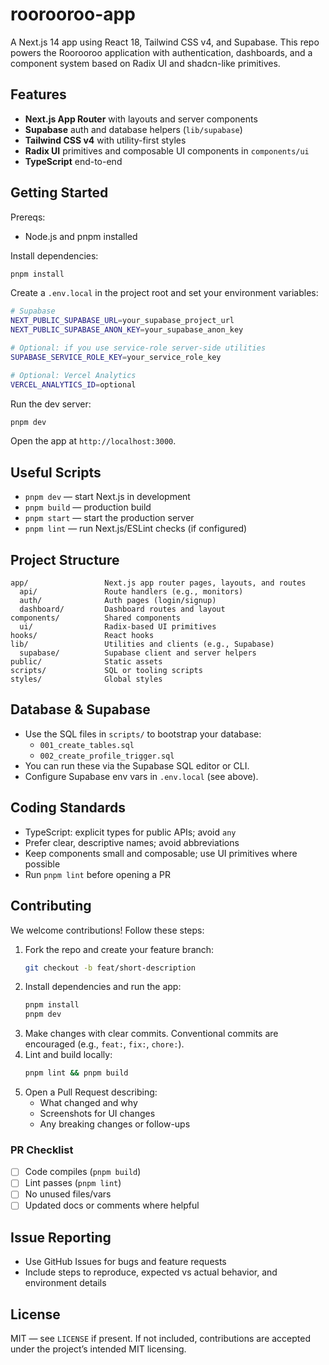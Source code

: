 # roorooroo-app

A Next.js 14 app using React 18, Tailwind CSS v4, and Supabase. This repo powers the Roorooroo application with authentication, dashboards, and a component system based on Radix UI and shadcn-like primitives.

## Features

- **Next.js App Router** with layouts and server components
- **Supabase** auth and database helpers (`lib/supabase`)
- **Tailwind CSS v4** with utility-first styles
- **Radix UI** primitives and composable UI components in `components/ui`
- **TypeScript** end-to-end

## Getting Started

Prereqs:

- Node.js and pnpm installed

Install dependencies:

```bash
pnpm install
```

Create a `.env.local` in the project root and set your environment variables:

```bash
# Supabase
NEXT_PUBLIC_SUPABASE_URL=your_supabase_project_url
NEXT_PUBLIC_SUPABASE_ANON_KEY=your_supabase_anon_key

# Optional: if you use service-role server-side utilities
SUPABASE_SERVICE_ROLE_KEY=your_service_role_key

# Optional: Vercel Analytics
VERCEL_ANALYTICS_ID=optional
```

Run the dev server:

```bash
pnpm dev
```

Open the app at `http://localhost:3000`.

## Useful Scripts

- `pnpm dev` — start Next.js in development
- `pnpm build` — production build
- `pnpm start` — start the production server
- `pnpm lint` — run Next.js/ESLint checks (if configured)

## Project Structure

```text
app/                 Next.js app router pages, layouts, and routes
  api/               Route handlers (e.g., monitors)
  auth/              Auth pages (login/signup)
  dashboard/         Dashboard routes and layout
components/          Shared components
  ui/                Radix-based UI primitives
hooks/               React hooks
lib/                 Utilities and clients (e.g., Supabase)
  supabase/          Supabase client and server helpers
public/              Static assets
scripts/             SQL or tooling scripts
styles/              Global styles
```

## Database & Supabase

- Use the SQL files in `scripts/` to bootstrap your database:
  - `001_create_tables.sql`
  - `002_create_profile_trigger.sql`
- You can run these via the Supabase SQL editor or CLI.
- Configure Supabase env vars in `.env.local` (see above).

## Coding Standards

- TypeScript: explicit types for public APIs; avoid `any`
- Prefer clear, descriptive names; avoid abbreviations
- Keep components small and composable; use UI primitives where possible
- Run `pnpm lint` before opening a PR

## Contributing

We welcome contributions! Follow these steps:

1. Fork the repo and create your feature branch:
   ```bash
   git checkout -b feat/short-description
   ```
2. Install dependencies and run the app:
   ```bash
   pnpm install
   pnpm dev
   ```
3. Make changes with clear commits. Conventional commits are encouraged (e.g., `feat:`, `fix:`, `chore:`).
4. Lint and build locally:
   ```bash
   pnpm lint && pnpm build
   ```
5. Open a Pull Request describing:
   - What changed and why
   - Screenshots for UI changes
   - Any breaking changes or follow-ups

### PR Checklist

- [ ] Code compiles (`pnpm build`)
- [ ] Lint passes (`pnpm lint`)
- [ ] No unused files/vars
- [ ] Updated docs or comments where helpful

## Issue Reporting

- Use GitHub Issues for bugs and feature requests
- Include steps to reproduce, expected vs actual behavior, and environment details

## License

MIT — see `LICENSE` if present. If not included, contributions are accepted under the project’s intended MIT licensing.

